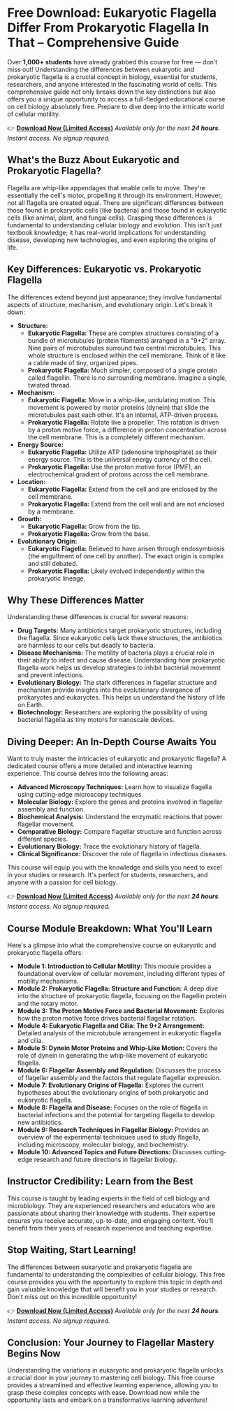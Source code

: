 # Free Download: Eukaryotic Flagella Differ From Prokaryotic Flagella In That – Comprehensive Guide

Over **1,000+ students** have already grabbed this course for free — don’t miss out!
Understanding the differences between eukaryotic and prokaryotic flagella is a crucial concept in biology, essential for students, researchers, and anyone interested in the fascinating world of cells. This comprehensive guide not only breaks down the key distinctions but also offers you a unique opportunity to access a full-fledged educational course on cell biology absolutely free. Prepare to dive deep into the intricate world of cellular motility.

👉 **[Download Now (Limited Access)](https://udemywork.com/eukaryotic-flagella-differ-from-prokaryotic-flagella-in-that)**
_Available only for the next **24 hours**. Instant access. No signup required._

## What's the Buzz About Eukaryotic and Prokaryotic Flagella?

Flagella are whip-like appendages that enable cells to move. They're essentially the cell's motor, propelling it through its environment. However, not all flagella are created equal. There are significant differences between those found in prokaryotic cells (like bacteria) and those found in eukaryotic cells (like animal, plant, and fungal cells). Grasping these differences is fundamental to understanding cellular biology and evolution. This isn't just textbook knowledge; it has real-world implications for understanding disease, developing new technologies, and even exploring the origins of life.

## Key Differences: Eukaryotic vs. Prokaryotic Flagella

The differences extend beyond just appearance; they involve fundamental aspects of structure, mechanism, and evolutionary origin. Let's break it down:

*   **Structure:**
    *   **Eukaryotic Flagella:** These are complex structures consisting of a bundle of microtubules (protein filaments) arranged in a "9+2" array. Nine pairs of microtubules surround two central microtubules. This whole structure is enclosed within the cell membrane. Think of it like a cable made of tiny, organized pipes.
    *   **Prokaryotic Flagella:** Much simpler, composed of a single protein called flagellin. There is no surrounding membrane. Imagine a single, twisted thread.
*   **Mechanism:**
    *   **Eukaryotic Flagella:** Move in a whip-like, undulating motion. This movement is powered by motor proteins (dynein) that slide the microtubules past each other. It's an internal, ATP-driven process.
    *   **Prokaryotic Flagella:** Rotate like a propeller. This rotation is driven by a proton motive force, a difference in proton concentration across the cell membrane. This is a completely different mechanism.
*   **Energy Source:**
    *   **Eukaryotic Flagella:** Utilize ATP (adenosine triphosphate) as their energy source. This is the universal energy currency of the cell.
    *   **Prokaryotic Flagella:** Use the proton motive force (PMF), an electrochemical gradient of protons across the cell membrane.
*   **Location:**
    *   **Eukaryotic Flagella:** Extend from the cell and are enclosed by the cell membrane.
    *   **Prokaryotic Flagella:** Extend from the cell wall and are not enclosed by a membrane.
*   **Growth:**
    *   **Eukaryotic Flagella:** Grow from the tip.
    *   **Prokaryotic Flagella:** Grow from the base.
*   **Evolutionary Origin:**
    *   **Eukaryotic Flagella:** Believed to have arisen through endosymbiosis (the engulfment of one cell by another). The exact origin is complex and still debated.
    *   **Prokaryotic Flagella:** Likely evolved independently within the prokaryotic lineage.

## Why These Differences Matter

Understanding these differences is crucial for several reasons:

*   **Drug Targets:** Many antibiotics target prokaryotic structures, including the flagella. Since eukaryotic cells lack these structures, the antibiotics are harmless to our cells but deadly to bacteria.
*   **Disease Mechanisms:** The motility of bacteria plays a crucial role in their ability to infect and cause disease. Understanding how prokaryotic flagella work helps us develop strategies to inhibit bacterial movement and prevent infections.
*   **Evolutionary Biology:** The stark differences in flagellar structure and mechanism provide insights into the evolutionary divergence of prokaryotes and eukaryotes. This helps us understand the history of life on Earth.
*   **Biotechnology:** Researchers are exploring the possibility of using bacterial flagella as tiny motors for nanoscale devices.

## Diving Deeper: An In-Depth Course Awaits You

Want to truly master the intricacies of eukaryotic and prokaryotic flagella? A dedicated course offers a more detailed and interactive learning experience. This course delves into the following areas:

*   **Advanced Microscopy Techniques:** Learn how to visualize flagella using cutting-edge microscopy techniques.
*   **Molecular Biology:** Explore the genes and proteins involved in flagellar assembly and function.
*   **Biochemical Analysis:** Understand the enzymatic reactions that power flagellar movement.
*   **Comparative Biology:** Compare flagellar structure and function across different species.
*   **Evolutionary Biology:** Trace the evolutionary history of flagella.
*   **Clinical Significance:** Discover the role of flagella in infectious diseases.

This course will equip you with the knowledge and skills you need to excel in your studies or research. It's perfect for students, researchers, and anyone with a passion for cell biology.

👉 **[Download Now (Limited Access)](https://udemywork.com/eukaryotic-flagella-differ-from-prokaryotic-flagella-in-that)**
_Available only for the next **24 hours**. Instant access. No signup required._

## Course Module Breakdown: What You'll Learn

Here's a glimpse into what the comprehensive course on eukaryotic and prokaryotic flagella offers:

*   **Module 1: Introduction to Cellular Motility:** This module provides a foundational overview of cellular movement, including different types of motility mechanisms.
*   **Module 2: Prokaryotic Flagella: Structure and Function:** A deep dive into the structure of prokaryotic flagella, focusing on the flagellin protein and the rotary motor.
*   **Module 3: The Proton Motive Force and Bacterial Movement:** Explores how the proton motive force drives bacterial flagellar rotation.
*   **Module 4: Eukaryotic Flagella and Cilia: The 9+2 Arrangement:** Detailed analysis of the microtubule arrangement in eukaryotic flagella and cilia.
*   **Module 5: Dynein Motor Proteins and Whip-Like Motion:** Covers the role of dynein in generating the whip-like movement of eukaryotic flagella.
*   **Module 6: Flagellar Assembly and Regulation:** Discusses the process of flagellar assembly and the factors that regulate flagellar expression.
*   **Module 7: Evolutionary Origins of Flagella:** Explores the current hypotheses about the evolutionary origins of both prokaryotic and eukaryotic flagella.
*   **Module 8: Flagella and Disease:** Focuses on the role of flagella in bacterial infections and the potential for targeting flagella to develop new antibiotics.
*   **Module 9: Research Techniques in Flagellar Biology:** Provides an overview of the experimental techniques used to study flagella, including microscopy, molecular biology, and biochemistry.
*   **Module 10: Advanced Topics and Future Directions:** Discusses cutting-edge research and future directions in flagellar biology.

## Instructor Credibility: Learn from the Best

This course is taught by leading experts in the field of cell biology and microbiology. They are experienced researchers and educators who are passionate about sharing their knowledge with students. Their expertise ensures you receive accurate, up-to-date, and engaging content. You'll benefit from their years of research experience and teaching expertise.

## Stop Waiting, Start Learning!

The differences between eukaryotic and prokaryotic flagella are fundamental to understanding the complexities of cellular biology. This free course provides you with the opportunity to explore this topic in depth and gain valuable knowledge that will benefit you in your studies or research. Don't miss out on this incredible opportunity!

👉 **[Download Now (Limited Access)](https://udemywork.com/eukaryotic-flagella-differ-from-prokaryotic-flagella-in-that)**
_Available only for the next **24 hours**. Instant access. No signup required._

## Conclusion: Your Journey to Flagellar Mastery Begins Now

Understanding the variations in eukaryotic and prokaryotic flagella unlocks a crucial door in your journey to mastering cell biology. This free course provides a streamlined and effective learning experience, allowing you to grasp these complex concepts with ease. Download now while the opportunity lasts and embark on a transformative learning adventure!
